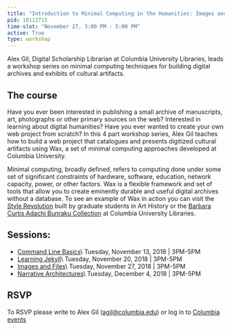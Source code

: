 ```yaml
---
title: "Introduction to Minimal Computing in the Humanities: Images and Files"
pid: 18112715
time-slot: "November 27, 3:00 PM - 5:00 PM"
active: True
type: workshop
---
```


Alex Gil, Digital Scholarship Librarian at Columbia University Libraries, leads a workshop series on minimal computing techniques for building digital archives and exhibits of cultural artifacts. 

## The course

Have you ever been interested in publishing a small archive of manuscripts, art, photographs or other primary sources on the web? Interested in learning about digital humanities? Have you ever wanted to create your own web project from scratch? In this 4 part workshop series, Alex Gil teaches how to build a web project that catalogues and presents digitized cultural artifacts using Wax, a set of minimal computing approaches developed at Columbia University. 

Minimal computing, broadly defined, refers to computing done under some set of significant constraints of hardware, software, education, network capacity, power, or other factors. Wax is a flexible framework and set of tools that allow you to create eminently durable and useful digital archives without a database. To see an example of Wax in action you can visit the [Style Revolution](https://stylerevolution.github.io/) built by graduate students in Art History or the [Barbara Curtis Adachi Bunraku Collection](https://bunraku.library.columbia.edu/) at Columbia University Libraries.

## Sessions:

- [Command Line Basics](https://events.columbia.edu/go/commandline)\\
Tuesday, November 13, 2018 \| 3PM-5PM
- [Learning Jekyll](https://events.columbia.edu/cal/event/eventView.do?b=de&calPath=%2Fpublic%2Fcals%2FMainCal&guid=CAL-00bb9e25-6667531c-0166-6967e28a-000017f5events@columbia.edu&recurrenceId=)\\
Tuesday, November 20, 2018 \| 3PM-5PM
- [Images and Files](https://events.columbia.edu/go/imagesfiles)\\
Tuesday, November 27, 2018 \| 3PM-5PM
- [Narrative Architectures](https://events.columbia.edu/go/narrativedesign)\\
Tuesday, December 4, 2018 \| 3PM-5PM

## RSVP

To RSVP please write to Alex Gil (<agil@columbia.edu>) or log in to [Columbia events](https://events.columbia.edu/go/commandline)
